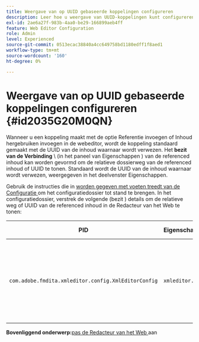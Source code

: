 ```yaml
---
title: Weergave van op UUID gebaseerde koppelingen configureren
description: Leer hoe u weergave van UUID-koppelingen kunt configureren
exl-id: 2ae6a27f-983b-4aa0-be29-166899aeb4ff
feature: Web Editor Configuration
role: Admin
level: Experienced
source-git-commit: 0513ecac38840a4cc649758bd1180edff1f8aed1
workflow-type: tm+mt
source-wordcount: '160'
ht-degree: 0%

---
```


# Weergave van op UUID gebaseerde koppelingen configureren {#id2035G20M0QN}

Wanneer u een koppeling maakt met de optie Referentie invoegen of Inhoud hergebruiken invoegen in de webeditor, wordt de koppeling standaard gemaakt met de UUID van de inhoud waarnaar wordt verwezen. Het **bezit van de Verbinding** \ (in het paneel van Eigenschappen \) van de referenced inhoud kan worden gevormd om de relatieve dossierweg van de referenced inhoud of UUID te tonen. Standaard wordt de UUID van de inhoud waarnaar wordt verwezen, weergegeven in het deelvenster Eigenschappen.

Gebruik de instructies die in [ worden gegeven met voeten treedt van de Configuratie ](download-install-additional-config-override.md#) om het configuratiedossier tot stand te brengen. In het configuratiedossier, verstrek de volgende \(bezit \) details om de relatieve weg of UUID van de referenced inhoud in de Redacteur van het Web te tonen:

| PID | Eigenschappensleutel | Waarde van eigenschap |
|---|------------|--------------|
| `com.adobe.fmdita.xmleditor.config.XmlEditorConfig` | `xmleditor.uuid` | Boolean \(true/false\). Als u het relatieve pad van de gekoppelde inhoud wilt weergeven, stelt u deze eigenschap in op false. <br> **Standaardwaarde**: waar |

**Bovenliggend onderwerp:**&#x200B;[ pas de Redacteur van het Web ](conf-web-editor.md) aan
